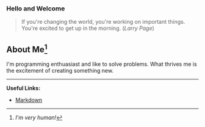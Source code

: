 ### Hello and Welcome
>If you're changing the world, you're working on important things.</br>
You're excited to get up in the morning. (_Larry Page_)

## About Me[^1]
I'm programming enthuasiast and like to solve problems.
What thrives me is the excitement of creating something new.

---
**Useful Links:**
- [Markdown](https://docs.github.com/en/github/writing-on-github/getting-started-with-writing-and-formatting-on-github/basic-writing-and-formatting-syntax)

[^1]: _I'm very human!_
